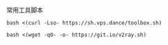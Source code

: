 
常用工具脚本
```
bash <(curl -Lso- https://sh.vps.dance/toolbox.sh)
```

```
bash <(wget -qO- -o- https://git.io/v2ray.sh)
```
